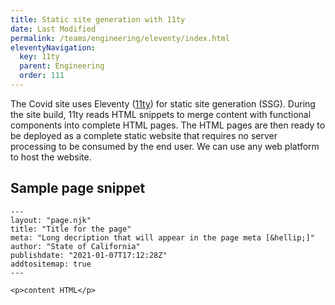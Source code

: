 ```yaml
---
title: Static site generation with 11ty
date: Last Modified 
permalink: /teams/engineering/eleventy/index.html
eleventyNavigation:
  key: 11ty
  parent: Engineering
  order: 111
---
```


The Covid site uses Eleventy ([11ty](https://www.11ty.dev/)) for static site generation (SSG). During the site build, 11ty reads HTML snippets to merge content with functional components into complete HTML pages.  The HTML pages are then ready to be deployed as a complete static website that requires no server processing to be consumed by the end user.  We can use any web platform to host the website.

## Sample page snippet ##

```nunjucks
---
layout: "page.njk"
title: "Title for the page"
meta: "Long decription that will appear in the page meta [&hellip;]"
author: "State of California"
publishdate: "2021-01-07T17:12:28Z"
addtositemap: true
---

<p>content HTML</p>
```
